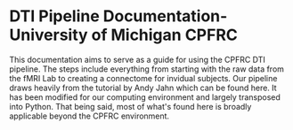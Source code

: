 # DTI Pipeline Documentation- University of Michigan CPFRC

This documentation aims to serve as a guide for using the CPFRC DTI pipeline. The steps include everything from starting with the raw data from the fMRI Lab to creating a connectome for invidual subjects. Our pipeline draws heavily from the tutorial by Andy Jahn which can be found here. It has been modified for our computing environment and largely transposed into Python. That being said, most of what's found here is broadly applicable beyond the CPFRC environment.
